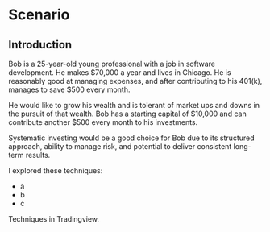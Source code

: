 # Scenario

## Introduction

Bob is a 25-year-old young professional with a job in software development. He makes $70,000 a year and lives in Chicago. He is reasonably good at managing expenses, and after contributing to his 401(k), manages to save $500 every month.

He would like to grow his wealth and is tolerant of market ups and downs in the pursuit of that wealth. Bob has a starting capital of $10,000 and can contribute another $500 every month to his investments.

Systematic investing would be a good choice for Bob due to its structured approach, ability to manage risk, and potential to deliver consistent long-term results.

I explored these techniques:
 - a
 - b
 - c

Techniques in Tradingview.
